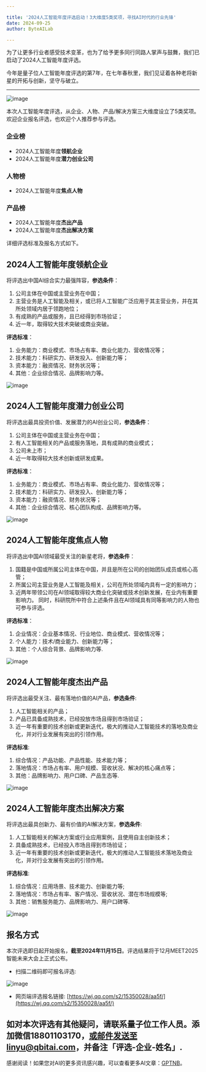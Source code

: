 ```yaml
---

title: '2024人工智能年度评选启动！3大维度5类奖项，寻找AI时代的行业先锋'
date: 2024-09-25
author: ByteAILab

---
```


为了让更多行业者感受技术变革，也为了给予更多同行同路人掌声与鼓舞，我们已启动了2024人工智能年度评选。

今年是量子位人工智能年度评选的第7年，在七年春秋里，我们见证着各种老将新星的开拓与创新，坚守与破立。

---


![image](http://www.jesonc.com/Fk74oOpBNhWg1unnNbwEeCFAkE52)

本次人工智能年度评选，从企业、人物、产品/解决方案三大维度设立了5类奖项。欢迎企业报名评选，也欢迎个人推荐参与评选。

### 企业榜
- 2024人工智能年度**领航企业**
- 2024人工智能年度**潜力创业公司**

### 人物榜
- 2024人工智能年度**焦点人物**

### 产品榜
- 2024人工智能年度**杰出产品**
- 2024人工智能年度**杰出解决方案**

详细评选标准及报名方式如下。

## 2024人工智能年度领航企业
将评选出中国AI综合实力最强阵容，**参选条件**：
1. 公司主体在中国或主营业务在中国；
2. 主营业务是人工智能及相关，或已将人工智能广泛应用于其主营业务，并在其所处领域内居于领跑地位；
3. 有成熟的产品或服务，且已经得到市场验证；
4. 近一年，取得较大技术突破或商业突破。

**评选标准**：
1. 业务能力：商业模式、市场占有率、商业化能力、营收情况等；
2. 技术能力：科研实力、研发投入、创新能力等；
3. 资本能力：融资情况、财务状况等；
4. 其他：企业综合情况、品牌影响力等。

![image](http://www.jesonc.com/FihEXPxR6WQS4i7EDFVExnhovYki)

## 2024人工智能年度潜力创业公司
将评选出最具投资价值、发展潜力的AI创业公司，**参选条件**：
1. 公司主体在中国或主营业务在中国；
2. 有人工智能相关的产品或服务落地，具有成熟的商业模式；
3. 公司未上市；
4. 近一年取得较大技术创新或研发成果。

**评选标准**：
1. 业务能力：商业模式、市场占有率、商业化能力、营收情况等；
2. 技术能力：科研实力、研发投入、创新能力等；
3. 资本能力：融资情况、财务状况等；
4. 其他：企业综合情况、核心团队构成、品牌影响力等。

![image](http://www.jesonc.com/FrWfOAVjwG7QJaMqyvp4mvEtfboO)

## 2024人工智能年度焦点人物
将评选出中国AI领域最受关注的新星老将，**参选条件**：
1. 国籍是中国或所属公司主体在中国，并且是所在公司的创始团队成员或核心高管；
2. 所属公司主营业务是人工智能及相关，公司在所处领域内具有一定的影响力；
3. 近两年带领公司在AI领域取得较大商业化突破或技术创新发展，在业内有重要影响力。
同时，科研院所中符合上述条件且在AI领域具有同等影响力的人物也可参与评选。

**评选标准**：
1. 企业情况：企业基本情况、行业地位、商业模式、营收情况等；
2. 个人能力：技术/商业能力、创新能力等；
3. 其他：个人综合背景、品牌影响力等.

![image](http://www.jesonc.com/FtmCv8HB_1V1YLafqeYTzA4uL5zT)

## 2024人工智能年度杰出产品
将评选出最受关注、最有落地价值的AI产品，**参选条件**:
1. 人工智能相关的产品；
2. 产品已具备成熟技术，已经投放市场且得到市场验证；
3. 近一年有重要的技术创新或更新迭代，极大的推动人工智能技术的落地及商业化，并对行业发展有突出的引领作用。

**评选标准**:
1. 综合情况：产品功能、产品性能、技术能力等；
2. 落地情况：市场占有率、用户规模、营收状况、解决的核心痛点等；
3. 其他：品牌影响力、用户口碑、产品生态等.

![image](http://www.jesonc.com/FgYl_8GXWZ6N5eN_25qUrWWft2iW)

## 2024人工智能年度杰出解决方案
将评选出最具创新力、最有价值的AI解决方案，**参选条件**:
1. 人工智能相关的解决方案或行业应用案例，且使用自主创新技术；
2. 具备成熟技术，已经投入市场且得到市场验证；
3. 近一年有重要的技术创新或更新迭代，极大的推动人工智能技术落地及商业化，并对行业发展有突出的引领作用。

**评选标准**:
1. 综合情况：应用场景、技术能力、创新能力等;
2. 落地情况：市场占有率、客户情况、营收状况、潜在市场规模等;
3. 其他：销售服务能力、品牌影响力、用户口碑等.

![image](http://www.jesonc.com/FpqbHmWSJyBFPU-ShcShZq_WWz4f)

## 报名方式
本次评选即日起开始报名，**截至2024年11月15日**。评选结果将于12月MEET2025智能未来大会上正式公布。

- 扫描二维码即可报名评选:

![image](http://www.jesonc.com/Fpayy7vd99TnzFFiwa8K8kogbfwf)

- 网页端评选报名链接: [https://wj.qq.com/s2/15350028/aa5f/](https://wj.qq.com/s2/15350028/aa5f/)

如对本次评选有其他疑问，请联系量子位工作人员。添加微信18801103170，或邮件发送至linyu@qbitai.com，并备注「评选-企业-姓名」.
---
感谢阅读！如果您对AI的更多资讯感兴趣，可以查看更多AI文章：[GPTNB](https://gptnb.com)。